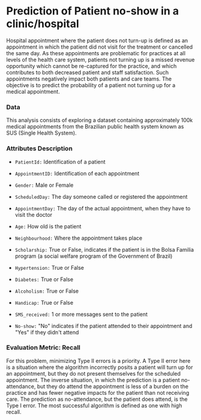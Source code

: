 # Prediction of Patient no-show in a clinic/hospital

Hospital appointment where the patient does not turn-up is defined as an appointment in which the patient did not visit for the treatment or cancelled the same day. As these appointments are problematic for practices at all levels of the health care system, patients not turning up is a missed revenue opportunity which cannot be re-captured for the practice, and which contributes to both decreased patient and staff satisfaction. Such appointments negatively impact both patients and care teams. The objective is to predict the probability of a patient not turning up for a medical appointment.

### Data

This analysis consists of exploring a dataset containing approximately 100k medical appointments from the Brazilian public health system known as SUS (Single Health System).

### Attributes Description

- `PatientId:` Identification of a patient

- `AppointmentID:` Identification of each appointment

- `Gender:` Male or Female

- `ScheduledDay:` The day someone called or registered the appointment

- `AppointmentDay:` The day of the actual appointment, when they have to visit the doctor

- `Age:` How old is the patient

- `Neighbourhood:` Where the appointment takes place

- `Scholarship:` True or False, indicates if the patient is in the Bolsa Familia program (a social welfare program of the Government of Brazil)

- `Hypertension:` True or False

- `Diabetes:` True or False

- `Alcoholism:` True or False

- `Handicap:` True or False

- `SMS_received:` 1 or more messages sent to the patient

- `No-show:` "No" indicates if the patient attended to their appointment and "Yes" if they didn't attend

### Evaluation Metric: Recall

For this problem, minimizing Type II errors is a priority. A Type II error here is a situation where the algorithm incorrectly posits a patient will turn up for an appointment, but they do not present themselves for the scheduled appointment. The inverse situation, in which the prediction is a patient no-attendance, but they do attend the appointment is less of a burden on the practice and has fewer negative impacts for the patient than not receiving care. The prediction as no-attendance, but the patient does attend, is the Type I error. The most successful algorithm is defined as one with high recall.
